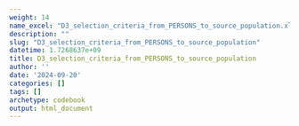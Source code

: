 ```yaml
---
weight: 14
name_excel: "D3_selection_criteria_from_PERSONS_to_source_population.xlsx"
description: ""
slug: "D3_selection_criteria_from_PERSONS_to_source_population"
datetime: 1.7268637e+09
title: D3_selection_criteria_from_PERSONS_to_source_population
author: ''
date: '2024-09-20'
categories: []
tags: []
archetype: codebook
output: html_document
---
```


<div class="tabcontent"></div>
